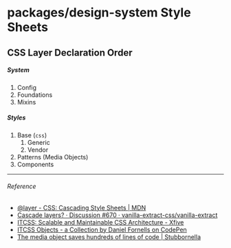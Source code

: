 # packages/design-system Style Sheets

## CSS Layer Declaration Order

##### System

1. Config
1. Foundations
1. Mixins

##### Styles

1. Base (`css`)
   1. Generic
   1. Vendor
1. Patterns (Media Objects)
1. Components

---

###### Reference

- [@layer - CSS: Cascading Style Sheets | MDN](https://developer.mozilla.org/en-US/docs/Web/CSS/@layer)
- [Cascade layers? · Discussion #670 · vanilla-extract-css/vanilla-extract](https://github.com/vanilla-extract-css/vanilla-extract/discussions/670)
- [ITCSS: Scalable and Maintainable CSS Architecture - Xfive](https://www.xfive.co/blog/itcss-scalable-maintainable-css-architecture/)
- [ITCSS Objects - a Collection by Daniel Fornells on CodePen](https://codepen.io/collection/DmzVOM/)
- [The media object saves hundreds of lines of code | Stubbornella](http://www.stubbornella.org/content/2010/06/25/the-media-object-saves-hundreds-of-lines-of-code/)
